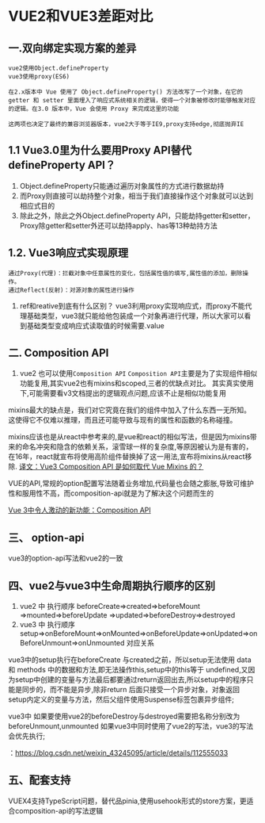# VUE2和VUE3差距对比

## 一.双向绑定实现方案的差异
 
    vue2使用Object.defineProperty
    vue3使用proxy(ES6) 

    在2.x版本中 Vue 使用了 Object.defineProperty() 方法改写了一个对象，在它的 getter 和 setter 里面埋入了响应式系统相关的逻辑，使得一个对象被修改时能够触发对应的逻辑。在3.0 版本中，Vue 会使用 Proxy 来完成这里的功能

    这两项也决定了最终的兼容浏览器版本，vue2大于等于IE9,proxy支持edge,彻底抛弃IE

## 1.1 Vue3.0里为什么要用Proxy API替代defineProperty API？
  1. Object.defineProperty只能通过遍历对象属性的方式进行数据劫持
  2. 而Proxy则直接可以劫持整个对象，相当于我们直接操作这个对象就可以达到相应式目的
  3. 除此之外，除此之外Object.defineProperty API，只能劫持getter和setter，Proxy除getter和setter外还可以劫持apply、has等13种劫持方法

## 1.2. Vue3响应式实现原理
    通过Proxy(代理)：拦截对象中任意属性的变化，包括属性值的填写,属性值的添加，删除操作。
    通过Reflect(反射)：对源对象的属性进行操作
    
   1. ref和reative到底有什么区别？
    vue3利用proxy实现响应式，而proxy不能代理基础类型，vue3就只能给他包装成一个对象再进行代理，所以大家可以看到基础类型变成响应式读取值的时候需要.value

 

## 二. Composition API
1. vue2 也可以使用`Composition API`
`Composition API`主要是为了实现组件相似功能复用,其实vue2也有mixins和scoped,三者的优缺点对比。
其实真实使用下,可能需要看v3文档提出的逻辑观点问题,应该不止是相似功能复用

mixins最大的缺点是，我们对它究竟在我们的组件中加入了什么东西一无所知。这使得它不仅难以推理，而且还可能导致与现有的属性和函数的名称碰撞。


mixins应该也是从react中参考来的,是vue和react的相似写法，但是因为mixins带来的命名冲突和隐含的依赖关系，滚雪球一样的复杂度,等原因被认为是有害的，在16年，react就宣布将使用高阶组件替换掉了这一用法,宣布将mixins从react移除.
[译文：Vue3 Composition API 是如何取代 Vue Mixins 的？](http://caibaojian.com/vue3-composition-api.html)

VUE的API,常规的option配置写法随着业务增加,代码量也会随之膨胀,导致可维护性和服用性不高，而composition-api就是为了解决这个问题而生的



[Vue 3中令人激动的新功能：Composition API](https://mp.weixin.qq.com/s?__biz=MzAxODE4MTEzMA%3D%3D&chksm=83da6056b4ade940c29c5375cd8cefec948f98a99ddba09d04032b40d3cb06464da7b6b51d16&idx=1&mid=2650078515&scene=21&sn=1f58a9a55e3118209da838d94c67aa89#wechat_redirect)


## 三、 option-api
vue3的option-api写法和vue2的一致


## 四、vue2与vue3中生命周期执行顺序的区别
1. vue2 中 执行顺序 
beforeCreate=>created=>beforeMount =>mounted=>beforeUpdate =>updated=>beforeDestroy=>destroyed
2. vue3 中 执行顺序 setup=>onBeforeMount=>onMounted=>onBeforeUpdate=>onUpdated=>onBeforeUnmount=>onUnmounted
对应关系


 vue3中的setup执行在beforeCreate 与created之前，所以setup无法使用 data 和 methods 中的数据和方法,即无法操作this,setup中的this等于 undefined,又因为setup中创建的变量与方法最后都要通过return返回出去,所以setup中的程序只能是同步的，而不能是异步,除非return 后面只接受一个异步对象，对象返回setup内定义的变量与方法，然后父组件使用Suspense标签包裹异步组件;
 
vue3中 如果要使用vue2的beforeDestroy与destroyed需要把名称分别改为beforeUnmount,unmounted
如果vue3中同时使用了vue2的写法，vue3的写法会优先执行;
 
：https://blog.csdn.net/weixin_43245095/article/details/112555033

## 五、配套支持
VUEX4支持TypeScript问题，替代品pinia,使用usehook形式的store方案，更适合composition-api的写法逻辑
